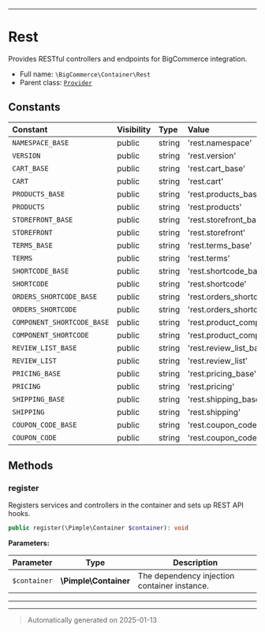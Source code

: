 ***

# Rest

Provides RESTful controllers and endpoints for BigCommerce integration.



* Full name: `\BigCommerce\Container\Rest`
* Parent class: [`Provider`](./classes/BigCommerce/Container/Provider.md)


## Constants

| Constant | Visibility | Type | Value |
|:---------|:-----------|:-----|:------|
|`NAMESPACE_BASE`|public|string|&#039;rest.namespace&#039;|
|`VERSION`|public|string|&#039;rest.version&#039;|
|`CART_BASE`|public|string|&#039;rest.cart_base&#039;|
|`CART`|public|string|&#039;rest.cart&#039;|
|`PRODUCTS_BASE`|public|string|&#039;rest.products_base&#039;|
|`PRODUCTS`|public|string|&#039;rest.products&#039;|
|`STOREFRONT_BASE`|public|string|&#039;rest.storefront_base&#039;|
|`STOREFRONT`|public|string|&#039;rest.storefront&#039;|
|`TERMS_BASE`|public|string|&#039;rest.terms_base&#039;|
|`TERMS`|public|string|&#039;rest.terms&#039;|
|`SHORTCODE_BASE`|public|string|&#039;rest.shortcode_base&#039;|
|`SHORTCODE`|public|string|&#039;rest.shortcode&#039;|
|`ORDERS_SHORTCODE_BASE`|public|string|&#039;rest.orders_shortcode_base&#039;|
|`ORDERS_SHORTCODE`|public|string|&#039;rest.orders_shortcode&#039;|
|`COMPONENT_SHORTCODE_BASE`|public|string|&#039;rest.product_component_shortcode_base&#039;|
|`COMPONENT_SHORTCODE`|public|string|&#039;rest.product_component_shortcode&#039;|
|`REVIEW_LIST_BASE`|public|string|&#039;rest.review_list_base&#039;|
|`REVIEW_LIST`|public|string|&#039;rest.review_list&#039;|
|`PRICING_BASE`|public|string|&#039;rest.pricing_base&#039;|
|`PRICING`|public|string|&#039;rest.pricing&#039;|
|`SHIPPING_BASE`|public|string|&#039;rest.shipping_base&#039;|
|`SHIPPING`|public|string|&#039;rest.shipping&#039;|
|`COUPON_CODE_BASE`|public|string|&#039;rest.coupon_code_base&#039;|
|`COUPON_CODE`|public|string|&#039;rest.coupon_code&#039;|


## Methods


### register

Registers services and controllers in the container and sets up REST API hooks.

```php
public register(\Pimple\Container $container): void
```








**Parameters:**

| Parameter | Type | Description |
|-----------|------|-------------|
| `$container` | **\Pimple\Container** | The dependency injection container instance. |





***


***
> Automatically generated on 2025-01-13
